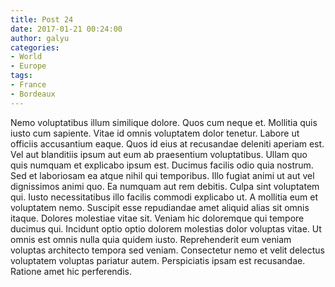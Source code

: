 ```yaml
---
title: Post 24
date: 2017-01-21 00:24:00
author: galyu
categories:
- World
- Europe
tags:
- France
- Bordeaux
---
```

Nemo voluptatibus illum similique dolore. Quos cum neque et. Mollitia quis iusto cum sapiente. Vitae id omnis voluptatem dolor tenetur. Labore ut officiis accusantium eaque. Quos id eius at recusandae deleniti aperiam est.
Vel aut blanditiis ipsum aut eum ab praesentium voluptatibus. Ullam quo quis numquam et explicabo ipsum est. Ducimus facilis odio quia nostrum.
Sed et laboriosam ea atque nihil qui temporibus. Illo fugiat animi ut aut vel dignissimos animi quo. Ea numquam aut rem debitis. Culpa sint voluptatem qui. Iusto necessitatibus illo facilis commodi explicabo ut.
A mollitia eum et voluptatem nemo. Suscipit esse repudiandae amet aliquid alias sit omnis itaque. Dolores molestiae vitae sit. Veniam hic doloremque qui tempore ducimus qui. Incidunt optio optio dolorem molestias dolor voluptas vitae. Ut omnis est omnis nulla quia quidem iusto.
Reprehenderit eum veniam voluptas architecto tempora sed veniam. Consectetur nemo et velit delectus voluptatem voluptas pariatur autem. Perspiciatis ipsam est recusandae. Ratione amet hic perferendis.
